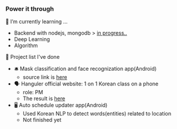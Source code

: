 ### Power it through

🌱 I’m currently learning ...
- Backend with nodejs, mongodb > [in progress..](https://github.com/gyuree-kim/auto-schedule-updater)
- Deep Learning
- Algorithm

🌱 Project list I've done
- 🛎️ Mask classification and face recognization app(Android)
  - source link is [here](https://github.com/jinh0290/MadCamp-week3) 
- 🗣️ Hanguler official website: 1 on 1 Korean class on a phone 
  - role: PM
  - The result is [here](http://www.hangulers.com)
- 🖥️ Auto schedule updater app(Android)
  - Used Korean NLP to detect words(entities) related to location
  - Not finished yet

<!--
**gyuree-kim/gyuree-kim** is a ✨ _special_ ✨ repository because its `README.md` (this file) appears on your GitHub profile.
I want to make everyday gyurious day: a day with curiosity about the world around me.

Here are some ideas to get you started:

- 🔭 I’m currently working on ...
- 🌱 I’m currently learning ...
- 👯 I’m looking to collaborate on ...
- 🤔 I’m looking for help with ...
- 💬 Ask me about ...
- 📫 How to reach me: ...
- 😄 Pronouns: ...
- ⚡ Fun fact: ...
-->
